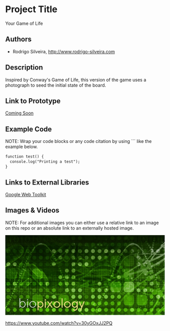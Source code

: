 # Project Title
Your Game of Life

## Authors
- Rodrigo Silveira, http://www.rodrigo-silveira.com

## Description
Inspired by Conway's Game of Life, this version of the game uses a photograph to seed the initial state of the board.

## Link to Prototype
[Coming Soon](http://www.rodrigo-silveira.com "Rodrigo Silveira")

## Example Code
NOTE: Wrap your code blocks or any code citation by using ``` like the example below.
```
function test() {
  console.log("Printing a test");
}
```
## Links to External Libraries
[Google Web Toolkit](http://www.gwtproject.org "GWT")

## Images & Videos
NOTE: For additional images you can either use a relative link to an image on this repo or an absolute link to an externally hosted image.

![Example Image](project_images/cover.jpg?raw=true "Example Image")

https://www.youtube.com/watch?v=30yGOxJJ2PQ
